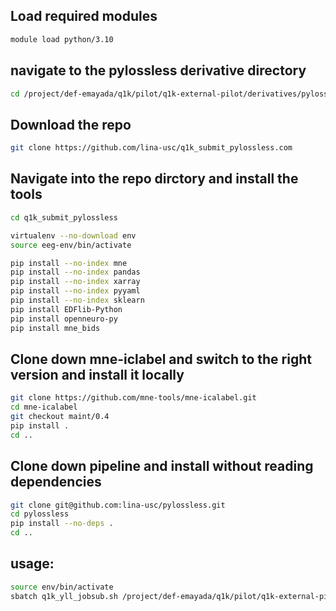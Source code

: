 ## Load required modules
```bash
module load python/3.10
```

## navigate to the pylossless derivative directory
```bash
cd /project/def-emayada/q1k/pilot/q1k-external-pilot/derivatives/pylossless/code
```

## Download the repo
```bash
git clone https://github.com/lina-usc/q1k_submit_pylossless.com
```

## Navigate into the repo dirctory and install the tools
```bash
cd q1k_submit_pylossless

virtualenv --no-download env
source eeg-env/bin/activate

pip install --no-index mne
pip install --no-index pandas
pip install --no-index xarray
pip install --no-index pyyaml
pip install --no-index sklearn
pip install EDFlib-Python
pip install openneuro-py
pip install mne_bids
```

## Clone down mne-iclabel and switch to the right version and install it locally
```bash
git clone https://github.com/mne-tools/mne-icalabel.git
cd mne-icalabel
git checkout maint/0.4
pip install .
cd ..
```

## Clone down pipeline and install without reading dependencies
```bash
git clone git@github.com:lina-usc/pylossless.git
cd pylossless
pip install --no-deps .
cd ..
```
## usage:
```bash
source env/bin/activate
sbatch q1k_yll_jobsub.sh /project/def-emayada/q1k/pilot/q1k-external-pilot/ 002 01 mn /project/def-emayada/q1k/pilot/q1k-external-pilot
```
